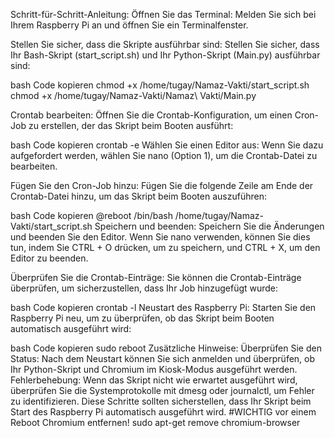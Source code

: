 Schritt-für-Schritt-Anleitung:
Öffnen Sie das Terminal:
Melden Sie sich bei Ihrem Raspberry Pi an und öffnen Sie ein Terminalfenster.

Stellen Sie sicher, dass die Skripte ausführbar sind:
Stellen Sie sicher, dass Ihr Bash-Skript (start_script.sh) und Ihr Python-Skript (Main.py) ausführbar sind:

bash
Code kopieren
chmod +x /home/tugay/Namaz-Vakti/start_script.sh
chmod +x /home/tugay/Namaz-Vakti/Namaz\ Vakti/Main.py

Crontab bearbeiten:
Öffnen Sie die Crontab-Konfiguration, um einen Cron-Job zu erstellen, der das Skript beim Booten ausführt:

bash
Code kopieren
crontab -e
Wählen Sie einen Editor aus:
Wenn Sie dazu aufgefordert werden, wählen Sie nano (Option 1), um die Crontab-Datei zu bearbeiten.

Fügen Sie den Cron-Job hinzu:
Fügen Sie die folgende Zeile am Ende der Crontab-Datei hinzu, um das Skript beim Booten auszuführen:

bash
Code kopieren
@reboot /bin/bash /home/tugay/Namaz-Vakti/start_script.sh
Speichern und beenden:
Speichern Sie die Änderungen und beenden Sie den Editor. Wenn Sie nano verwenden, können Sie dies tun, indem Sie CTRL + O drücken, um zu speichern, und CTRL + X, um den Editor zu beenden.

Überprüfen Sie die Crontab-Einträge:
Sie können die Crontab-Einträge überprüfen, um sicherzustellen, dass Ihr Job hinzugefügt wurde:

bash
Code kopieren
crontab -l
Neustart des Raspberry Pi:
Starten Sie den Raspberry Pi neu, um zu überprüfen, ob das Skript beim Booten automatisch ausgeführt wird:

bash
Code kopieren
sudo reboot
Zusätzliche Hinweise:
Überprüfen Sie den Status: Nach dem Neustart können Sie sich anmelden und überprüfen, ob Ihr Python-Skript und Chromium im Kiosk-Modus ausgeführt werden.
Fehlerbehebung: Wenn das Skript nicht wie erwartet ausgeführt wird, überprüfen Sie die Systemprotokolle mit dmesg oder journalctl, um Fehler zu identifizieren.
Diese Schritte sollten sicherstellen, dass Ihr Skript beim Start des Raspberry Pi automatisch ausgeführt wird.
#WICHTIG vor einem Reboot Chromium entfernen!
sudo apt-get remove chromium-browser
